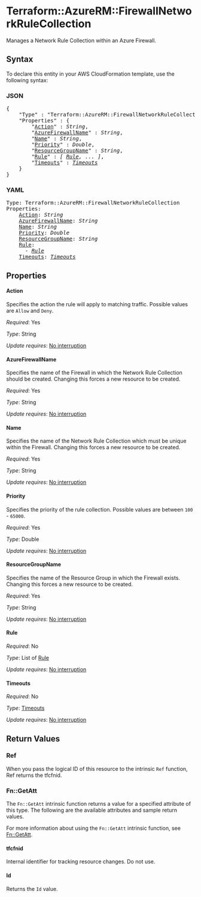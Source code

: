 # Terraform::AzureRM::FirewallNetworkRuleCollection

Manages a Network Rule Collection within an Azure Firewall.

## Syntax

To declare this entity in your AWS CloudFormation template, use the following syntax:

### JSON

<pre>
{
    "Type" : "Terraform::AzureRM::FirewallNetworkRuleCollection",
    "Properties" : {
        "<a href="#action" title="Action">Action</a>" : <i>String</i>,
        "<a href="#azurefirewallname" title="AzureFirewallName">AzureFirewallName</a>" : <i>String</i>,
        "<a href="#name" title="Name">Name</a>" : <i>String</i>,
        "<a href="#priority" title="Priority">Priority</a>" : <i>Double</i>,
        "<a href="#resourcegroupname" title="ResourceGroupName">ResourceGroupName</a>" : <i>String</i>,
        "<a href="#rule" title="Rule">Rule</a>" : <i>[ <a href="rule.md">Rule</a>, ... ]</i>,
        "<a href="#timeouts" title="Timeouts">Timeouts</a>" : <i><a href="timeouts.md">Timeouts</a></i>
    }
}
</pre>

### YAML

<pre>
Type: Terraform::AzureRM::FirewallNetworkRuleCollection
Properties:
    <a href="#action" title="Action">Action</a>: <i>String</i>
    <a href="#azurefirewallname" title="AzureFirewallName">AzureFirewallName</a>: <i>String</i>
    <a href="#name" title="Name">Name</a>: <i>String</i>
    <a href="#priority" title="Priority">Priority</a>: <i>Double</i>
    <a href="#resourcegroupname" title="ResourceGroupName">ResourceGroupName</a>: <i>String</i>
    <a href="#rule" title="Rule">Rule</a>: <i>
      - <a href="rule.md">Rule</a></i>
    <a href="#timeouts" title="Timeouts">Timeouts</a>: <i><a href="timeouts.md">Timeouts</a></i>
</pre>

## Properties

#### Action

Specifies the action the rule will apply to matching traffic. Possible values are `Allow` and `Deny`.

_Required_: Yes

_Type_: String

_Update requires_: [No interruption](https://docs.aws.amazon.com/AWSCloudFormation/latest/UserGuide/using-cfn-updating-stacks-update-behaviors.html#update-no-interrupt)

#### AzureFirewallName

Specifies the name of the Firewall in which the Network Rule Collection should be created. Changing this forces a new resource to be created.

_Required_: Yes

_Type_: String

_Update requires_: [No interruption](https://docs.aws.amazon.com/AWSCloudFormation/latest/UserGuide/using-cfn-updating-stacks-update-behaviors.html#update-no-interrupt)

#### Name

Specifies the name of the Network Rule Collection which must be unique within the Firewall. Changing this forces a new resource to be created.

_Required_: Yes

_Type_: String

_Update requires_: [No interruption](https://docs.aws.amazon.com/AWSCloudFormation/latest/UserGuide/using-cfn-updating-stacks-update-behaviors.html#update-no-interrupt)

#### Priority

Specifies the priority of the rule collection. Possible values are between `100` - `65000`.

_Required_: Yes

_Type_: Double

_Update requires_: [No interruption](https://docs.aws.amazon.com/AWSCloudFormation/latest/UserGuide/using-cfn-updating-stacks-update-behaviors.html#update-no-interrupt)

#### ResourceGroupName

Specifies the name of the Resource Group in which the Firewall exists. Changing this forces a new resource to be created.

_Required_: Yes

_Type_: String

_Update requires_: [No interruption](https://docs.aws.amazon.com/AWSCloudFormation/latest/UserGuide/using-cfn-updating-stacks-update-behaviors.html#update-no-interrupt)

#### Rule

_Required_: No

_Type_: List of <a href="rule.md">Rule</a>

_Update requires_: [No interruption](https://docs.aws.amazon.com/AWSCloudFormation/latest/UserGuide/using-cfn-updating-stacks-update-behaviors.html#update-no-interrupt)

#### Timeouts

_Required_: No

_Type_: <a href="timeouts.md">Timeouts</a>

_Update requires_: [No interruption](https://docs.aws.amazon.com/AWSCloudFormation/latest/UserGuide/using-cfn-updating-stacks-update-behaviors.html#update-no-interrupt)

## Return Values

### Ref

When you pass the logical ID of this resource to the intrinsic `Ref` function, Ref returns the tfcfnid.

### Fn::GetAtt

The `Fn::GetAtt` intrinsic function returns a value for a specified attribute of this type. The following are the available attributes and sample return values.

For more information about using the `Fn::GetAtt` intrinsic function, see [Fn::GetAtt](https://docs.aws.amazon.com/AWSCloudFormation/latest/UserGuide/intrinsic-function-reference-getatt.html).

#### tfcfnid

Internal identifier for tracking resource changes. Do not use.

#### Id

Returns the <code>Id</code> value.

